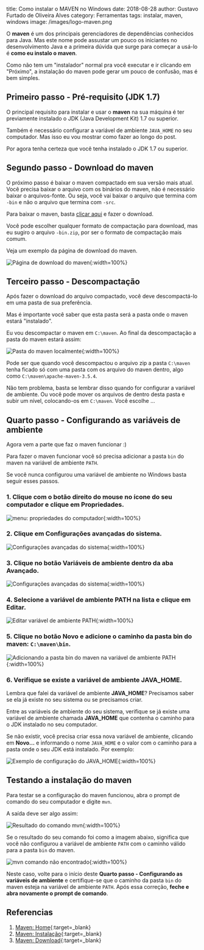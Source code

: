 title: Como instalar o MAVEN no Windows
date: 2018-08-28
author: Gustavo Furtado de Oliveira Alves
category: Ferramentas
tags: instalar, maven, windows
image: /images/logo-maven.png

O **maven** é um dos principais gerenciadores de dependências conhecidos para Java.
Mas este nome pode assustar um pouco os iniciantes no desenvolvimento Java
e a primeira dúvida que surge para começar a usá-lo é **como eu instalo o maven**.

Como não tem um "instalador" normal pra você executar e ir clicando em "Próximo",
a instalação do maven pode gerar um pouco de confusão, mas é bem simples.

## Primeiro passo - Pré-requisito (JDK 1.7)

O principal requisito para instalar e usar o **maven** na sua máquina é ter previamente instalado
o JDK (Java Development Kit) 1.7 ou superior.

Também é necessário configurar a variável de ambiente `JAVA_HOME` no seu computador.
Mas isso eu vou mostrar como fazer ao longo do post.

Por agora tenha certeza que você tenha instalado o JDK 1.7 ou superior.

## Segundo passo - Download do maven

O próximo passo é baixar o maven compactado em sua versão mais atual.
Você precisa baixar o arquivo com os binários do maven, não é necessário baixar o arquivos-fonte.
Ou seja, você vai baixar o arquivo que termina com `-bin` e não o arquivo que termina com `-src`.

Para baixar o maven, basta [clicar aqui](https://maven.apache.org/download.cgi) e fazer o download.

Você pode escolher qualquer formato de compactação para download, mas eu sugiro o arquivo `-bin.zip`,
por ser o formato de compactação mais comum.

Veja um exemplo da página de download do maven.

![Página de download do maven](/images/maven/download-maven.png){:width=100%}

## Terceiro passo - Descompactação

Após fazer o download do arquivo compactado, você deve descompactá-lo em uma pasta de sua preferência.

Mas é importante você saber que esta pasta será a pasta onde o maven estará "instalado".

Eu vou descompactar o maven em `C:\maven`. Ao final da descompactação a pasta do maven estará assim:

![Pasta do maven localmente](/images/maven/pasta-do-maven.png){:width=100%}

Pode ser que quando você descompactou o arquivo zip a pasta `C:\maven` tenha ficado só com uma pasta com os arquivo do maven dentro, algo como `C:\maven\apache-maven-3.5.4`.

Não tem problema, basta se lembrar disso quando for configurar a variável de ambiente. Ou você pode mover os arquivos de dentro desta pasta e subir um nível, colocando-os em `C:\maven`. Você escolhe ...

## Quarto passo - Configurando as variáveis de ambiente

Agora vem a parte que faz o maven funcionar :)

Para fazer o maven funcionar você só precisa adicionar a pasta `bin` do maven na variável de ambiente `PATH`.

Se você nunca configurou uma variável de ambiente no Windows basta seguir esses passos.

### 1. Clique com o botão direito do mouse no ícone do seu computador e clique em **Propriedades**.

![menu: propriedades do computador](/images/maven/meu-computador-propriedades.png){:width=100%}

### 2. Clique em **Configurações avançadas do sistema**.

![Configurações avançadas do sistema](/images/maven/configuracoes-avancadas-do-sistema.png){:width=100%}

### 3. Clique no botão **Variáveis de ambiente** dentro da aba **Avançado**.

![Configurações avançadas do sistema](/images/maven/botao-variaveis-de-ambiente.png){:width=100%}

### 4. Selecione a variável de ambiente **PATH** na lista e clique em **Editar**.

![Editar variável de ambiente PATH](/images/maven/edicao-variavel-de-ambiente-PATH.png){:width=100%}

### 5. Clique no botão **Novo** e adicione o caminho da pasta bin do maven: `C:\maven\bin`.

![Adicionando a pasta bin do maven na variável de ambiente PATH](/images/maven/adiciona-maven-bin-no-PATH.png){:width=100%}

### 6. Verifique se existe a variável de ambiente **JAVA_HOME**.

Lembra que falei da variável de ambiente **JAVA_HOME**?
Precisamos saber se ela já existe no seu sistema ou se precisamos criar.

Entre as variáveis de ambiente do seu sistema, verifique se já existe uma variável de ambiente chamada **JAVA_HOME** que contenha o caminho para o JDK instalado no seu computador.

Se não existir, você precisa criar essa nova variável de ambiente, clicando em **Novo...**
e informando o nome `JAVA_HOME` e o valor com o caminho para a pasta onde o seu JDK está instalado.
Por exemplo:

![Exemplo de configuração do JAVA_HOME](/images/maven/exemplo-java-home.png){:width=100%}

## Testando a instalação do maven

Para testar se a configuração do maven funcionou, abra o prompt de comando do seu computador e digite `mvn`.

A saída deve ser algo assim:

![Resultado do comando mvn](/images/maven/saida-do-comando-mvn.png){:width=100%}

Se o resultado do seu comando foi como a imagem abaixo, significa que você não configurou a variável de ambiente `PATH` com o caminho válido para a pasta `bin` do maven.

![mvn comando não encontrado](/images/maven/mvn-comando-nao-encontrado.png){:width=100%}

Neste caso, volte para o início deste **Quarto passo - Configurando as variáveis de ambiente**
e certifique-se que o caminho da pasta `bin` do maven esteja na variável de ambiente `PATH`.
Após essa correção, **feche e abra novamente o prompt de comando**.

## Referencias

1. [Maven: Home](https://maven.apache.org/){:target=\_blank}
2. [Maven: Instalação](https://maven.apache.org/install.html){:target=\_blank}
3. [Maven: Download](https://maven.apache.org/download.cgi){:target=\_blank}
